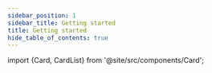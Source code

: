 ```yaml
---
sidebar_position: 1
sidebar_title: Getting started
title: Getting started
hide_table_of_contents: true
---
```


import {Card, CardList} from '@site/src/components/Card';

<CardList>
  <Card label="Design kits" isPrimary={true} size="big" link="design-kit" icon="ink-pen" />
  <Card label="For developers" link="getting-started" icon="script"/>
  <Card label="Icon set" link="icon-library/icons" icon="edit-plant" />
  <Card label="Styles" link="theming/colors" icon="light-dark"/>
  <Card label="Font system" link="theming/fonts" icon="text"/>
  <Card label="Components" link="controls/application-frame/application" icon="configuration" />
</CardList>
